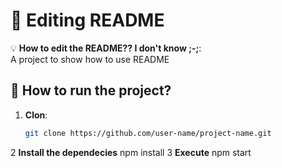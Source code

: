 # 📌 Editing README  

💡 **How to edit the README?? I don't know ;-;**:  
A project to show how to use README  

## 🚀 How to run the project?  
1. **Clon**:  
   ```bash
   git clone https://github.com/user-name/project-name.git
2 **Install the dependecies**
   npm install
3 **Execute**
   npm start
